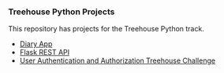 ### Treehouse Python Projects

This repository has projects for the Treehouse Python track.

- [Diary App](https://github.com/khanmr/treehouse-python/tree/main/diary)
- [Flask REST API](https://github.com/khanmr/treehouse-python/tree/main/flaskrestapi)
- [User Authentication and Authorization Treehouse Challenge](https://github.com/khanmr/treehouse-python/tree/main/tacocat)